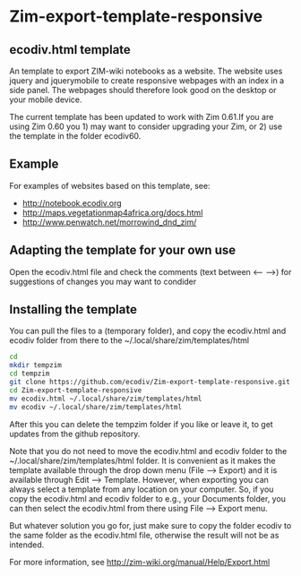 Zim-export-template-responsive
==============================

## ecodiv.html template

An template to export ZIM-wiki notebooks as a website. The website uses jquery and jquerymobile to create responsive webpages with an index in a side panel. The webpages should therefore look good on the desktop or your mobile device. 

The current template has been updated to work with Zim 0.61.If you are using Zim 0.60 you 1) may want to consider upgrading your Zim, or 2) use the template in the folder ecodiv60.

## Example

For examples of websites based on this template, see:
* http://notebook.ecodiv.org
* http://maps.vegetationmap4africa.org/docs.html
* http://www.penwatch.net/morrowind_dnd_zim/


## Adapting the template for your own use

Open the ecodiv.html file and check the comments (text between <-- -->) for suggestions of changes you may want to condider

## Installing the template

You can pull the files to a (temporary folder), and copy the ecodiv.html and ecodiv folder from there to the ~/.local/share/zim/templates/html

```bash
cd
mkdir tempzim
cd tempzim
git clone https://github.com/ecodiv/Zim-export-template-responsive.git
cd Zim-export-template-responsive
mv ecodiv.html ~/.local/share/zim/templates/html
mv ecodiv ~/.local/share/zim/templates/html
```

After this you can delete the tempzim folder if you like or leave it, to get updates from the github repository.

Note that you do not need to move the ecodiv.html and ecodiv folder to the ~/.local/share/zim/templates/html folder. It is convenient as it makes the template available through the drop down menu (File --> Export) and it is available through Edit --> Template. However, when exporting you can always select a template from any location on your computer. So, if you copy the ecodiv.html and ecodiv folder to e.g., your Documents folder, you can then select the ecodiv.html from there using File --> Export menu.

But whatever solution you go for, just make sure to copy the folder ecodiv to the same folder as the ecodiv.html file, otherwise the result will not be as intended.

For more information, see http://zim-wiki.org/manual/Help/Export.html
